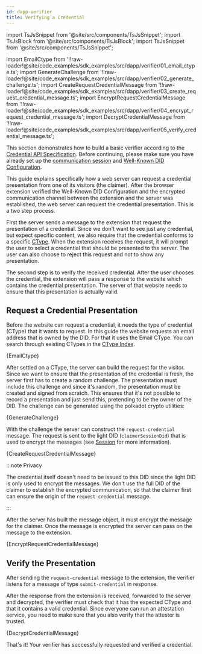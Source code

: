 ```yaml
---
id: dapp-verifier
title: Verifying a Credential
---
```


import TsJsSnippet from '@site/src/components/TsJsSnippet';
import TsJsBlock from '@site/src/components/TsJsBlock';
import TsJsSnippet from '@site/src/components/TsJsSnippet';

import EmailCtype from '!!raw-loader!@site/code_examples/sdk_examples/src/dapp/verifier/01_email_ctype.ts';
import GenerateChallenge from '!!raw-loader!@site/code_examples/sdk_examples/src/dapp/verifier/02_generate_challenge.ts';
import CreateRequestCredentialMessage from '!!raw-loader!@site/code_examples/sdk_examples/src/dapp/verifier/03_create_request_credential_message.ts';
import EncryptRequestCredentialMessage from '!!raw-loader!@site/code_examples/sdk_examples/src/dapp/verifier/04_encrypt_request_credential_message.ts';
import DecryptCredentialMessage from '!!raw-loader!@site/code_examples/sdk_examples/src/dapp/verifier/05_verify_credential_message.ts';

This section demonstrates how to build a basic verifier according to the [Credential API Specification](https://github.com/KILTprotocol/spec-ext-credential-api).
Before continuing, please make sure you have already set up the [communication session](03_session.md) and [Well-Known DID Configuration](02_well-known-did-config.md).

This guide explains specifically how a web server can request a credential presentation from one of its visitors (the claimer).
After the browser extension verified the Well-Known DID Configuration and the encrypted communication channel between the extension and the server was established, the web server can request the credential presentation.
This is a two step process.

First the server sends a message to the extension that request the presentation of a credential.
Since we don't want to see just any credential, but expect specific content, we also require that the credential conforms to a specific [CType](../../concepts/05_credentials/02_ctypes.md).
When the extension receives the request, it will prompt the user to select a credential that should be presented to the server.
The user can also choose to reject this request and not to show any presentation.

The second step is to verify the received credential.
After the user chooses the credential, the extension will pass a response to the website which contains the credential presentation.
The server of that website needs to ensure that this presentation is actually valid.

## Request a Credential Presentation

Before the website can request a credential, it needs the type of credential (CType) that it wants to request.
In this guide the website requests an email address that is owned by the DID.
For that it uses the Email CType.
You can search through existing CTypes in the [CType Index](https://github.com/KILTprotocol/ctype-index).

<TsJsSnippet dropTail="1">
  {EmailCtype}
</TsJsSnippet>

After settled on a CType, the server can build the request for the visitor.
Since we want to ensure that the presentation of the credential is fresh, the server first has to create a random challenge.
The presentation must include this challenge and since it's random, the presentation must be created and signed from scratch.
This ensures that it's not possible to record a presentation and just send this, pretending to be the owner of the DID.
The challenge can be generated using the polkadot crypto utilities:

<TsJsBlock>
  {GenerateChallenge}
</TsJsBlock>

With the challenge the server can construct the `request-credential` message.
The request is sent to the light DID (`claimerSessionDid`) that is used to encrypt the messages (see [Session](03_session.md) for more information).

<TsJsBlock>
  {CreateRequestCredentialMessage}
</TsJsBlock>

:::note Privacy

The credential itself doesn't need to be issued to this DID since the light DID is only used to encrypt the messages.
We don't use the full DID of the claimer to establish the encrypted communication, so that the claimer first can ensure the origin of the `request-credential` message.

:::

After the server has built the message object, it must encrypt the message for the claimer.
Once the message is encrypted the server can pass on the message to the extension.

<TsJsBlock>
  {EncryptRequestCredentialMessage}
</TsJsBlock>

## Verify the Presentation

After sending the `request-credential` message to the extension, the verifier listens for a message of type `submit-credential` in response.

After the response from the extension is received, forwarded to the server and decrypted, the verifier must check that it has the expected CType and that it contains a valid credential.
Since everyone can run an attestation service, you need to make sure that you also verify that the attester is trusted.

<TsJsSnippet>
  {DecryptCredentialMessage}
</TsJsSnippet>

That's it! Your verifier has successfully requested and verified a credential.
